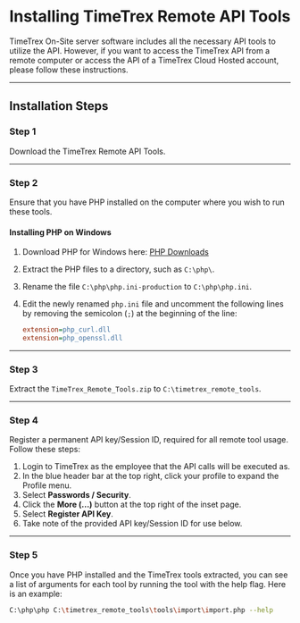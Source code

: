 # Installing TimeTrex Remote API Tools

TimeTrex On-Site server software includes all the necessary API tools to utilize the API. However, if you want to access the TimeTrex API from a remote computer or access the API of a TimeTrex Cloud Hosted account, please follow these instructions.

---

## Installation Steps

### Step 1

Download the TimeTrex Remote API Tools.

---

### Step 2

Ensure that you have PHP installed on the computer where you wish to run these tools.

#### Installing PHP on Windows

1. Download PHP for Windows here: [PHP Downloads](http://windows.php.net/download)
2. Extract the PHP files to a directory, such as `C:\php\`.
3. Rename the file `C:\php\php.ini-production` to `C:\php\php.ini`.
4. Edit the newly renamed `php.ini` file and uncomment the following lines by removing the semicolon (`;`) at the beginning of the line:

    ```ini
    extension=php_curl.dll
    extension=php_openssl.dll
    ```

---

### Step 3

Extract the `TimeTrex_Remote_Tools.zip` to `C:\timetrex_remote_tools`.

---

### Step 4

Register a permanent API key/Session ID, required for all remote tool usage. Follow these steps:

1. Login to TimeTrex as the employee that the API calls will be executed as.
2. In the blue header bar at the top right, click your profile to expand the Profile menu.
3. Select **Passwords / Security**.
4. Click the **More (...)** button at the top right of the inset page.
5. Select **Register API Key**.
6. Take note of the provided API key/Session ID for use below.

---

### Step 5

Once you have PHP installed and the TimeTrex tools extracted, you can see a list of arguments for each tool by running the tool with the help flag. Here is an example:

```bash
C:\php\php C:\timetrex_remote_tools\tools\import\import.php --help
